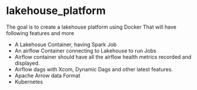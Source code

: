# lakehouse_platform

The goal is to create a lakehouse platform using Docker That will have following features and more
- A Lakehosue Container, having Spark Job
- An airflow Container connecting to Lakehouse to run Jobs
- Airflow container should have all the airflow health metrics recorded and displayed.
- Airflow dags with Xcom, Dynamic Dags and other latest features.
- Apache Arrow data Format
- Kubernetes
